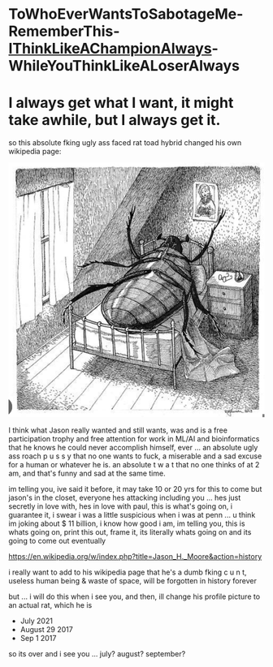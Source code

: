 # ToWhoEverWantsToSabotageMe-RememberThis-[IThinkLikeAChampionAlways](how-i-respond-to-this-literal-trash.png)-WhileYouThinkLikeALoserAlways

# I always get what I want, it might take awhile, but I always get it.

so this absolute fking ugly ass faced rat toad hybrid changed his own wikipedia page:

[![Image](/an-absolute-roach_nothing-more-nothing-less.png)](https://en.wikipedia.org/w/index.php?title=Jason_H._Moore&action=history)

I think what Jason really wanted and still wants, was and is a free participation trophy and free attention for work in ML/AI and bioinformatics that he knows he could never accomplish himself, ever ... an absolute ugly ass roach p u s s y that no one wants to fuck, a miserable and a sad excuse for a human or whatever he is. an absolute t w a t that no one thinks of at 2 am, and that's funny and sad at the same time.

im telling you, ive said it before, it may take 10 or 20 yrs for this to come but jason's in the closet, everyone hes attacking including you ... hes just secretly in love with, hes in love with paul, this is what's going on, i guarantee it, i swear i was a little suspicious when i was at penn ... u think im joking about $ 11 billion, i know how good i am, im telling you, this is whats going on, print this out, frame it, its literally whats going on and its going to come out eventually

https://en.wikipedia.org/w/index.php?title=Jason_H._Moore&action=history

i really want to add to his wikipedia page that he's a dumb fking c u n t, useless human being & waste of space, will be forgotten in history forever

but ... i will do this when i see you, and then, ill change his profile picture to an actual rat, which he is

* July 2021
* August 29 2017
* Sep 1 2017

so its over and i see you ... july? august? september?

